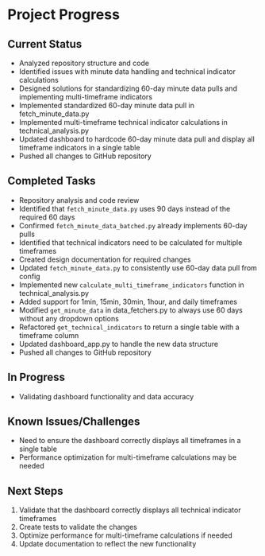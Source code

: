 # Project Progress

## Current Status
- Analyzed repository structure and code
- Identified issues with minute data handling and technical indicator calculations
- Designed solutions for standardizing 60-day minute data pulls and implementing multi-timeframe indicators
- Implemented standardized 60-day minute data pull in fetch_minute_data.py
- Implemented multi-timeframe technical indicator calculations in technical_analysis.py
- Updated dashboard to hardcode 60-day minute data pull and display all timeframe indicators in a single table
- Pushed all changes to GitHub repository

## Completed Tasks
- Repository analysis and code review
- Identified that `fetch_minute_data.py` uses 90 days instead of the required 60 days
- Confirmed `fetch_minute_data_batched.py` already implements 60-day pulls
- Identified that technical indicators need to be calculated for multiple timeframes
- Created design documentation for required changes
- Updated `fetch_minute_data.py` to consistently use 60-day data pull from config
- Implemented new `calculate_multi_timeframe_indicators` function in technical_analysis.py
- Added support for 1min, 15min, 30min, 1hour, and daily timeframes
- Modified `get_minute_data` in data_fetchers.py to always use 60 days without any dropdown options
- Refactored `get_technical_indicators` to return a single table with a timeframe column
- Updated dashboard_app.py to handle the new data structure
- Pushed all changes to GitHub repository

## In Progress
- Validating dashboard functionality and data accuracy

## Known Issues/Challenges
- Need to ensure the dashboard correctly displays all timeframes in a single table
- Performance optimization for multi-timeframe calculations may be needed

## Next Steps
1. Validate that the dashboard correctly displays all technical indicator timeframes
2. Create tests to validate the changes
3. Optimize performance for multi-timeframe calculations if needed
4. Update documentation to reflect the new functionality
